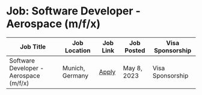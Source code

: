 # Job: Software Developer - Aerospace (m/f/x)

| Job Title | Job Location | Job Link | Job Posted | Visa Sponsorship |
| --- | --- | --- | --- | --- |
| Software Developer - Aerospace (m/f/x) | Munich, Germany | [Apply](https://join.com/companies/k-tronik/7962026-software-developer-aerospace-m-f-x) | May 8, 2023 | Visa Sponsorship |
